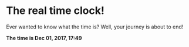 # The real time clock!

Ever wanted to know what the time is? Well, your journey is about to end!

**The time is Dec 01, 2017, 17:49**